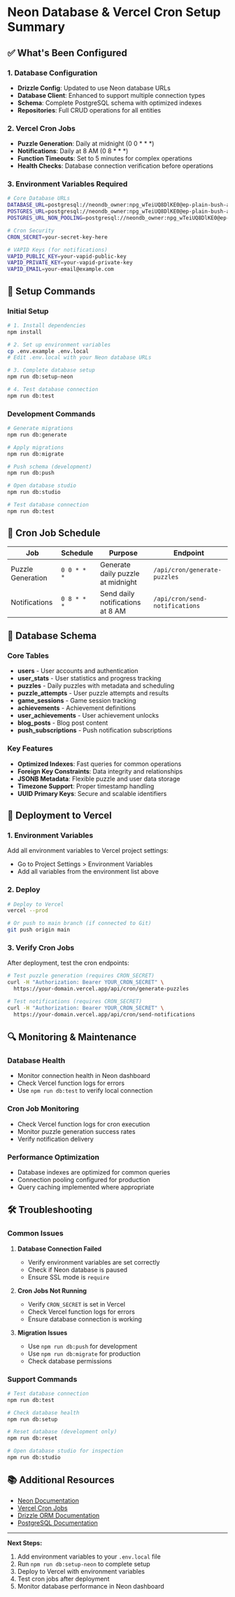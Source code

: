 # Neon Database & Vercel Cron Setup Summary

## ✅ What's Been Configured

### 1. Database Configuration
- **Drizzle Config**: Updated to use Neon database URLs
- **Database Client**: Enhanced to support multiple connection types
- **Schema**: Complete PostgreSQL schema with optimized indexes
- **Repositories**: Full CRUD operations for all entities

### 2. Vercel Cron Jobs
- **Puzzle Generation**: Daily at midnight (0 0 * * *)
- **Notifications**: Daily at 8 AM (0 8 * * *)
- **Function Timeouts**: Set to 5 minutes for complex operations
- **Health Checks**: Database connection verification before operations

### 3. Environment Variables Required
```bash
# Core Database URLs
DATABASE_URL=postgresql://neondb_owner:npg_wTeiUQ8DlKE0@ep-plain-bush-adadbdw9-pooler.c-2.us-east-1.aws.neon.tech/neondb?sslmode=require
POSTGRES_URL=postgresql://neondb_owner:npg_wTeiUQ8DlKE0@ep-plain-bush-adadbdw9-pooler.c-2.us-east-1.aws.neon.tech/neondb?sslmode=require
POSTGRES_URL_NON_POOLING=postgresql://neondb_owner:npg_wTeiUQ8DlKE0@ep-plain-bush-adadbdw9.c-2.us-east-1.aws.neon.tech/neondb?sslmode=require

# Cron Security
CRON_SECRET=your-secret-key-here

# VAPID Keys (for notifications)
VAPID_PUBLIC_KEY=your-vapid-public-key
VAPID_PRIVATE_KEY=your-vapid-private-key
VAPID_EMAIL=your-email@example.com
```

## 🚀 Setup Commands

### Initial Setup
```bash
# 1. Install dependencies
npm install

# 2. Set up environment variables
cp .env.example .env.local
# Edit .env.local with your Neon database URLs

# 3. Complete database setup
npm run db:setup-neon

# 4. Test database connection
npm run db:test
```

### Development Commands
```bash
# Generate migrations
npm run db:generate

# Apply migrations
npm run db:migrate

# Push schema (development)
npm run db:push

# Open database studio
npm run db:studio

# Test database connection
npm run db:test
```

## 📅 Cron Job Schedule

| Job | Schedule | Purpose | Endpoint |
|-----|----------|---------|----------|
| Puzzle Generation | `0 0 * * *` | Generate daily puzzle at midnight | `/api/cron/generate-puzzles` |
| Notifications | `0 8 * * *` | Send daily notifications at 8 AM | `/api/cron/send-notifications` |

## 🔧 Database Schema

### Core Tables
- **users** - User accounts and authentication
- **user_stats** - User statistics and progress tracking
- **puzzles** - Daily puzzles with metadata and scheduling
- **puzzle_attempts** - User puzzle attempts and results
- **game_sessions** - Game session tracking
- **achievements** - Achievement definitions
- **user_achievements** - User achievement unlocks
- **blog_posts** - Blog post content
- **push_subscriptions** - Push notification subscriptions

### Key Features
- **Optimized Indexes**: Fast queries for common operations
- **Foreign Key Constraints**: Data integrity and relationships
- **JSONB Metadata**: Flexible puzzle and user data storage
- **Timezone Support**: Proper timestamp handling
- **UUID Primary Keys**: Secure and scalable identifiers

## 🚀 Deployment to Vercel

### 1. Environment Variables
Add all environment variables to Vercel project settings:
- Go to Project Settings > Environment Variables
- Add all variables from the environment list above

### 2. Deploy
```bash
# Deploy to Vercel
vercel --prod

# Or push to main branch (if connected to Git)
git push origin main
```

### 3. Verify Cron Jobs
After deployment, test the cron endpoints:
```bash
# Test puzzle generation (requires CRON_SECRET)
curl -H "Authorization: Bearer YOUR_CRON_SECRET" \
  https://your-domain.vercel.app/api/cron/generate-puzzles

# Test notifications (requires CRON_SECRET)
curl -H "Authorization: Bearer YOUR_CRON_SECRET" \
  https://your-domain.vercel.app/api/cron/send-notifications
```

## 🔍 Monitoring & Maintenance

### Database Health
- Monitor connection health in Neon dashboard
- Check Vercel function logs for errors
- Use `npm run db:test` to verify local connection

### Cron Job Monitoring
- Check Vercel function logs for cron execution
- Monitor puzzle generation success rates
- Verify notification delivery

### Performance Optimization
- Database indexes are optimized for common queries
- Connection pooling configured for production
- Query caching implemented where appropriate

## 🛠️ Troubleshooting

### Common Issues
1. **Database Connection Failed**
   - Verify environment variables are set correctly
   - Check if Neon database is paused
   - Ensure SSL mode is `require`

2. **Cron Jobs Not Running**
   - Verify `CRON_SECRET` is set in Vercel
   - Check Vercel function logs for errors
   - Ensure database connection is working

3. **Migration Issues**
   - Use `npm run db:push` for development
   - Use `npm run db:migrate` for production
   - Check database permissions

### Support Commands
```bash
# Test database connection
npm run db:test

# Check database health
npm run db:setup

# Reset database (development only)
npm run db:reset

# Open database studio for inspection
npm run db:studio
```

## 📚 Additional Resources

- [Neon Documentation](https://neon.tech/docs)
- [Vercel Cron Jobs](https://vercel.com/docs/cron-jobs)
- [Drizzle ORM Documentation](https://orm.drizzle.team/)
- [PostgreSQL Documentation](https://www.postgresql.org/docs/)

---

**Next Steps:**
1. Add environment variables to your `.env.local` file
2. Run `npm run db:setup-neon` to complete setup
3. Deploy to Vercel with environment variables
4. Test cron jobs after deployment
5. Monitor database performance in Neon dashboard
